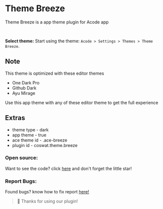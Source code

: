# Theme Breeze

Theme Breeze is a app theme plugin for Acode app

<br>

<strong>Select theme:</strong> Start using the theme: `Acode > Settings > Themes > Theme Breeze`.

## Note 

This theme is optimized with these editor themes 

- One Dark Pro 
- Github Dark
- Ayu Mirage 

Use this app theme with any of these editor theme to get the full experience 

## Extras 

- theme type    - dark
- app theme     - true
- ace theme id  - .ace-breeze
- plugin id     - coswat.theme.breeze

### Open source:
Want to see the code? click [here](https://github.com/coswat/acode-theme-breeze) 
and don't forget the little star!

### Report Bugs:
Found bugs? know how to fix report [here!](https://github.com/coswat/acode-theme-breeze/issues)

> 👾 Thanks for using our plugin!